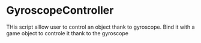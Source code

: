 # GyroscopeController

THis script alllow user to control an object thank to gyroscope. Bind it with a game object to controle it thank to the gyroscope
